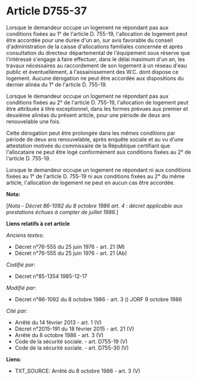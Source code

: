 # Article D755-37

Lorsque le demandeur occupe un logement ne répondant pas aux conditions fixées au 1° de l'article D. 755-19, l'allocation de
logement peut être accordée pour une durée d'un an, sur avis favorable du conseil d'administration de la caisse d'allocations
familiales concernée et après consultation du directeur départemental de l'équipement sous réserve que l'intéressé s'engage à
faire effectuer, dans le délai maximum d'un an, les travaux nécessaires au raccordement de son logement à un réseau d'eau
public et éventuellement, à l'assainissement des W.C. dont dispose ce logement.    Aucune dérogation ne peut être accordée
aux dispositions du dernier alinéa du 1° de l'article D. 755-19. 

Lorsque le demandeur occupe un logement ne répondant pas aux conditions fixées au 2° de l'article D. 755-19, l'allocation de
logement peut être attribuée à titre exceptionnel, dans les formes prévues aux premier et deuxième alinéas du présent
article, pour une période de deux ans renouvelable une fois. 

Cette dérogation peut être prolongée dans les mêmes conditions par période de deux ans renouvelable, après enquête sociale et
au vu d'une attestation motivée du commissaire de la République certifiant que l'allocataire ne peut être logé conformément
aux conditions fixées au 2° de l'article D. 755-19. 

Lorsque le demandeur occupe un logement ne répondant ni aux conditions fixées au 1° de l'article D. 755-19 ni aux conditions
fixées au 2° du même article, l'allocation de logement ne peut en aucun cas être accordée.

**Nota:**

[*Nota - Décret 86-1092 du 8 octobre 1986 art. 4 : décret applicable aux prestations échues à compter de juillet 1986.*]

**Liens relatifs à cet article**

_Anciens textes_:

  - Décret n°76-555 du 25 juin 1976 - art. 21 (M)
  - Décret n°76-555 du 25 juin 1976 - art. 21 (Ab)

_Codifié par_:

  - Décret n°85-1354 1985-12-17

_Modifié par_:

  - Décret n°86-1092 du 8 octobre 1986 - art. 3 () JORF 9 octobre 1986

_Cité par_:

  - Arrêté du 14 février 2013 - art. 1 (V)
  - Décret n°2015-191 du 18 février 2015 - art. 21 (V)
  - Arrêté du 8 octobre 1986 - art. 3 (V)
  - Code de la sécurité sociale. - art. D755-19 (V)
  - Code de la sécurité sociale. - art. D755-30 (V)

**Liens**:

  - TXT_SOURCE: Arrêté du 8 octobre 1986 - art. 3 (V)
